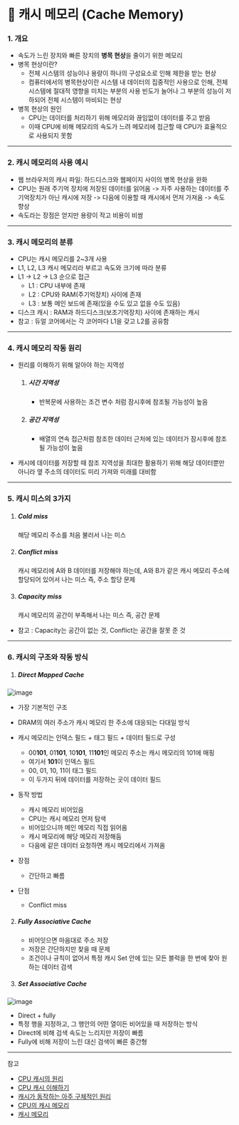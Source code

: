# :pushpin: 캐시 메모리 (Cache Memory)

### 1. 개요
  - 속도가 느린 장치와 빠른 장치의 **병목 현상**을 줄이기 위한 메모리
   - 병목 현상이란?
     - 전체 시스템의 성능이나 용량이 하나의 구성요소로 인해 제한을 받는 현상
     - 컴퓨터에서의 병목현상이란 시스템 내 데이터의 집중적인 사용으로 인해, 전체 시스템에 절대적 영향을 미치는 부분의 사용 빈도가 늘어나 그 부분의 성능이 저하되어 전체 시스템이 마비되는 현상
   - 병목 현상의 원인
     - CPU는 데이터를 처리하기 위해 메모리와 끊임없이 데이터를 주고 받음 
     - 이때 CPU에 비해 메모리의 속도가 느려 메모리에 접근할 때 CPU가 효율적으로 사용되지 못함   
     
---

### 2. 캐시 메모리의 사용 예시
  - 웹 브라우저의 캐시 파일: 하드디스크와 웹페이지 사이의 병목 현상을 완화
  - CPU는 원래 주기억 장치에 저장된 데이터를 읽어옴 -> 자주 사용하는 데이터를 주기억장치가 아닌 캐시에 저장 -> 다음에 이용할 때 캐시에서 먼저 가져옴 -> 속도 향상
  - 속도라는 장점은 얻지만 용량이 작고 비용이 비쌈

---

### 3. 캐시 메모리의 분류
  - CPU는 캐시 메모리를 2~3개 사용
  - L1, L2, L3 캐시 메모리라 부르고 속도와 크기에 따라 분류
  - L1 -> L2 -> L3 순으로 접근
    - L1 : CPU 내부에 존재
    - L2 : CPU와 RAM(주기억장치) 사이에 존재
    - L3 : 보통 메인 보드에 존재(있을 수도 있고 없을 수도 있음)
  - 디스크 캐시 : RAM과 하드디스크(보조기억장치) 사이에 존재하는 캐시
  - 참고 : 듀얼 코어에서는 각 코어마다 L1을 갖고 L2를 공유함

---

### 4. 캐시 메모리 작동 원리
- 원리를 이해하기 위해 알아야 하는 지역성
  1. ##### 시간 지역성
     - 반복문에 사용하는 조건 변수 처럼 잠시후에 참조될 가능성이 높음
  2. ##### 공간 지역성
     - 배열의 연속 접근처럼 참조한 데이터 근처에 있는 데이터가 잠시후에 참조될 가능성이 높음

- 캐시에 데이터를 저장할 때 참조 지역성을 최대한 활용하기 위해 해당 데이터뿐만 아니라 옆 주소의 데이터도 미리 가져와 미래를 대비함

---

### 5. 캐시 미스의 3가지

1. ##### Cold miss

   해당 메모리 주소를 처음 불러서 나는 미스

2. ##### Conflict miss

   캐시 메모리에 A와 B 데이터를 저장해야 하는데, A와 B가 같은 캐시 메모리 주소에 할당되어 있어서 나는 미스
   즉, 주소 할당 문제

3. ##### Capacity miss
   캐시 메모리의 공간이 부족해서 나는 미스
   즉, 공간 문제

- 참고 : Capacity는 공간이 없는 것, Conflict는 공간을 잘못 준 것

---

### 6. 캐시의 구조와 작동 방식

1. ##### Direct Mapped Cache

![image](https://user-images.githubusercontent.com/101535851/197096124-7aee2902-4748-448c-8199-aa64e8ad8773.png)
   
   - 가장 기본적인 구조
   - DRAM의 여러 주소가 캐시 메모리 한 주소에 대응되는 다대일 방식
   
   - 캐시 메모리는 인덱스 필드 + 태그 필드 + 데이터 필드로 구성
     - 00**101**, 01**101**, 10**101**, 11**101**인 메모리 주소는 캐시 메모리의 101에 매핑
     - 여기서 **101**이 인덱스 필드
     - 00, 01, 10, 11이 태그 필드
     - 이 두가지 뒤에 데이터를 저장하는 곳이 데이터 필드
     
   - 동작 방법
     - 캐시 메모리 비어있음
     - CPU는 캐시 메모리 먼저 탐색
     - 비어있으니까 메인 메모리 직접 읽어옴
     - 캐시 메모리에 해당 메모리 저장해둠
     - 다음에 같은 데이터 요청하면 캐시 메모리에서 가져옴
     
   - 장점
     - 간단하고 빠름
     
   - 단점
     - Conflict miss

2. ##### Fully Associative Cache
   
   - 비어잇으면 마음대로 주소 저장
   - 저장은 간단하지만 찾을 때 문제
   - 조건이나 규칙이 없어서 특정 캐시 Set 안에 있는 모든 블럭을 한 번에 찾아 원하는 데이터 검색

3. ##### Set Associative Cache
![image](https://user-images.githubusercontent.com/101535851/197100838-c27e753c-ad5b-40f2-99b2-47f8d399ad18.png)
   - Direct + fully
   - 특정 행을 지정하고, 그 행안의 어떤 열이든 비어있을 때 저장하는 방식
   - Direct에 비해 검색 속도는 느리지만 저장이 빠름
   - Fully에 비해 저장이 느린 대신 검색이 빠른 중간형

---

참고
- [CPU 캐시의 원리](https://ezbeat.tistory.com/455)
- [CPU 캐시 이해하기](https://aidanbae.github.io/code/devops/computer/cpucache/)
- [캐시가 동작하는 아주 구체적인 원리](https://parksb.github.io/article/29.html)
- [CPU의 캐시 메모리](https://macaron85.tistory.com/entry/CPU%EC%9D%98-%EC%BA%90%EC%8B%9C-%EB%A9%94%EB%AA%A8%EB%A6%AC-cache-memory)
- [캐시 메모리](https://gyoogle.dev/blog/computer-science/computer-architecture/%EC%BA%90%EC%8B%9C%20%EB%A9%94%EB%AA%A8%EB%A6%AC.html)
